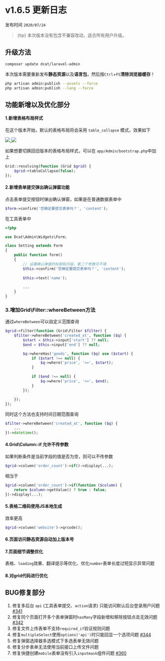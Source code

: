 # v1.6.5 更新日志


发布时间 `2020/07/24`

> {tip} 本次版本没有包含不兼容改动，适合所有用户升级。

## 升级方法

```bash
composer update dcat/laravel-admin
```

本次版本需要重新发布**静态资源**以及**语言包**，然后按`Ctrl`+`F5`**清除浏览器缓存**！
```bash
php artisan admin:publish --assets --force
php artisan admin:publish --lang --force
```


## 功能新增以及优化部分

#### 1.新增表格布局样式

在这个版本开始，默认的表格布局将会采用 `table_collapse` 模式，效果如下

<a href="https://cdn.learnku.com/uploads/images/202007/24/38389/4bCfBdtvq5.png!large" target="_blank">
    <img class="img" src="https://cdn.learnku.com/uploads/images/202007/24/38389/4bCfBdtvq5.png!large" />
</a>
<a href="https://cdn.learnku.com/uploads/images/202007/24/38389/35KJXfVXib.png!large" target="_blank">
    <img class="img" src="https://cdn.learnku.com/uploads/images/202007/24/38389/35KJXfVXib.png!large" />
</a>    

如果想要切换回旧版本的表格布局样式，可以在 `app/Admin/bootstrap.php`中加上

```php
Grid::resolving(function (Grid $grid) {
    $grid->tableCollapse(false);
});
```

#### 2.新增表单提交弹出确认弹窗功能

点击表单提交按钮时弹出确认弹窗，如果是在普通数据表单中
```php
$form->confirm('您确定要提交表单吗？', 'content');
```

在工具表单中
```php
<?php

use Dcat\Admin\Widgets\Form;

class Setting extends Form
{
	public function form()
	{
	    // 设置确认弹窗的标题和内容，第二个参数可不填
	    $this->confirm('您确定要提交表单吗？', 'content');
	    
	    $this->text('name');
	    
	    ...
	}
}
```

### 3.增加Grid\Filter::whereBetween方法

通过`whereBetween`可以自定义范围查询

```php
$grid->filter(function (Grid\Filter $filter) {
	$filter->whereBetween('created_at', function ($q) {
		$start = $this->input['start'] ?? null;
		$end = $this->input['end'] ?? null;

		$q->whereHas('goods', function ($q) use ($start) {
			if ($start !== null) {
				$q->where('price', '>=', $start);
			}
			 
		 	if ($end !== null) {
				$q->where('price', '<=', $end);
			}
		});
		
	});
});        
```

同时这个方法也支持时间日期范围查询

```php
$filter->whereBetween('created_at', function ($q) {
	...
})->datetime();
```

#### 4.Grid\Column::if 允许不传参数

如果判断条件是当前字段的值是否为空，则可以不传参数

```php
$grid->column('order_count')->if()->display(...);
```

相当于

```php
$grid->column('order_count')->if(function ($column) {
    return $column->getValue() ? true : false;
})->display(...);
```


#### 5.表格二维码使用JS本地生成
效率更高
```php
$grid->column('website')->qrcode();
```

#### 6.页面访问静态资源自动加上版本号

#### 7.页面细节调整优化

表格、`loading`效果、翻译提示等优化、优化`number`表单长度过短显示异常问题

#### 8.对grid代码进行优化


## BUG修复部分

1. 修复多后台 `api` (工具表单提交、`action`请求) 只能访问默认后台登录用户问题 [#341](https://github.com/jqhph/dcat-admin/issues/341)
2. 修复同个页面打开多个表单弹窗时`hasMany`字段新增和移除按钮点击无效问题 [#342](https://github.com/jqhph/dcat-admin/issues/342)
3. 修复文件上传表单不支持`required_if`验证规则问题
4. 修复`multipleSelect`使用`options('api')`时只能回显一个选项问题 [#344](https://github.com/jqhph/dcat-admin/issues/344)
5. 修复弹窗选择器多选模式下多选表单无效问题
6. 修复分步表单无法使用当前接口上传文件问题
7. 修复快捷创建`mobile`表单没有引入`inputmask`组件问题 [#360](https://github.com/jqhph/dcat-admin/issues/360)
